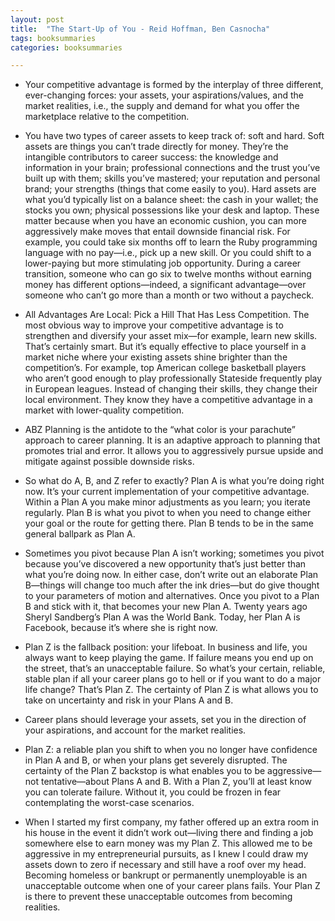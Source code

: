 ```yaml
---
layout: post
title:  "The Start-Up of You - Reid Hoffman, Ben Casnocha"
tags: booksummaries
categories: booksummaries

---
```


- Your competitive advantage is formed by the interplay of three different, ever-changing forces: your assets, your aspirations/values, and the market realities, i.e., the supply and demand for what you offer the marketplace relative to the competition.

- You have two types of career assets to keep track of: soft and hard. Soft assets are things you can’t trade directly for money. They’re the intangible contributors to career success: the knowledge and information in your brain; professional connections and the trust you’ve built up with them; skills you’ve mastered; your reputation and personal brand; your strengths (things that come easily to you). Hard assets are what you’d typically list on a balance sheet: the cash in your wallet; the stocks you own; physical possessions like your desk and laptop. These matter because when you have an economic cushion, you can more aggressively make moves that entail downside financial risk. For example, you could take six months off to learn the Ruby programming language with no pay—i.e., pick up a new skill. Or you could shift to a lower-paying but more stimulating job opportunity. During a career transition, someone who can go six to twelve months without earning money has different options—indeed, a significant advantage—over someone who can’t go more than a month or two without a paycheck.

- All Advantages Are Local: Pick a Hill That Has Less Competition. The most obvious way to improve your competitive advantage is to strengthen and diversify your asset mix—for example, learn new skills. That’s certainly smart. But it’s equally effective to place yourself in a market niche where your existing assets shine brighter than the competition’s. For example, top American college basketball players who aren’t good enough to play professionally Stateside frequently play in European leagues. Instead of changing their skills, they change their local environment. They know they have a competitive advantage in a market with lower-quality competition.

- ABZ Planning is the antidote to the “what color is your parachute” approach to career planning. It is an adaptive approach to planning that promotes trial and error. It allows you to aggressively pursue upside and mitigate against possible downside risks.

- So what do A, B, and Z refer to exactly? Plan A is what you’re doing right now. It’s your current implementation of your competitive advantage. Within a Plan A you make minor adjustments as you learn; you iterate regularly. Plan B is what you pivot to when you need to change either your goal or the route for getting there. Plan B tends to be in the same general ballpark as Plan A.

- Sometimes you pivot because Plan A isn’t working; sometimes you pivot because you’ve discovered a new opportunity that’s just better than what you’re doing now. In either case, don’t write out an elaborate Plan B—things will change too much after the ink dries—but do give thought to your parameters of motion and alternatives. Once you pivot to a Plan B and stick with it, that becomes your new Plan A. Twenty years ago Sheryl Sandberg’s Plan A was the World Bank. Today, her Plan A is Facebook, because it’s where she is right now.

- Plan Z is the fallback position: your lifeboat. In business and life, you always want to keep playing the game. If failure means you end up on the street, that’s an unacceptable failure. So what’s your certain, reliable, stable plan if all your career plans go to hell or if you want to do a major life change? That’s Plan Z. The certainty of Plan Z is what allows you to take on uncertainty and risk in your Plans A and B.

- Career plans should leverage your assets, set you in the direction of your aspirations, and account for the market realities.

- Plan Z: a reliable plan you shift to when you no longer have confidence in Plan A and B, or when your plans get severely disrupted. The certainty of the Plan Z backstop is what enables you to be aggressive—not tentative—about Plans A and B. With a Plan Z, you’ll at least know you can tolerate failure. Without it, you could be frozen in fear contemplating the worst-case scenarios.

- When I started my first company, my father offered up an extra room in his house in the event it didn’t work out—living there and finding a job somewhere else to earn money was my Plan Z. This allowed me to be aggressive in my entrepreneurial pursuits, as I knew I could draw my assets down to zero if necessary and still have a roof over my head. Becoming homeless or bankrupt or permanently unemployable is an unacceptable outcome when one of your career plans fails. Your Plan Z is there to prevent these unacceptable outcomes from becoming realities.
